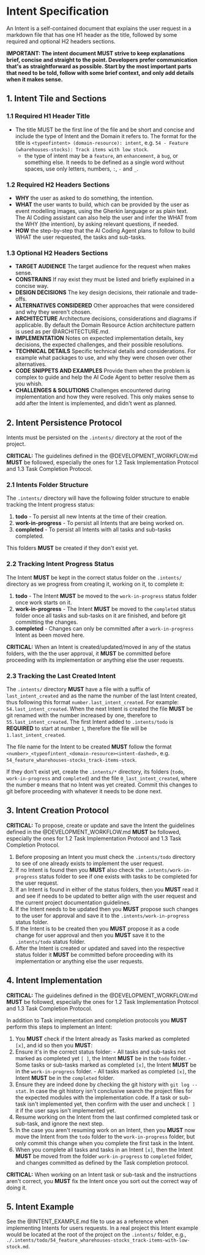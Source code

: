 # Intent Specification

An Intent is a self-contained document that explains the user request in a markdown file that has one H1 header as the title, followed by some required and optional H2 headers sections.

**IMPORTANT: The intent document **MUST** strive to keep explanations brief, concise and straight to the point. Developers prefer communication that's as straightforward as possible. Start by the most important parts that need to be told, follow with some brief context, and only add details when it makes sense.**

## 1. Intent Tile and Sections

### 1.1 Required H1 Header Title

* The title MUST be the first line of the file and be short and concise and include the type of Intent and the Domain it refers to. The format for the title is `<typeofintent> (domain-resource): intent`, e.g. `54 - Feature (wharehouses-stocks): Track items with low stock`. 
  - the type of intent may be a `feature`, an `enhancement`, a `bug`, or something else. It needs to be defined as a single word without spaces, use only letters, numbers, `:`,  `-` and `_`.

### 1.2 Required H2 Headers Sections

* **WHY** the user as asked to do something, the intention.
* **WHAT** the user wants to build, which can be provided by the user as event modelling images, using the Gherkin language or as plain text. The AI Coding assistant can also help the user and infer the WHAT from the WHY (the intention), by asking relevant questions, if needed.  
* **HOW** the step-by-step that the AI Coding Agent plans to follow to build WHAT the user requested, the tasks and sub-tasks.

### 1.3 Optional H2 Headers Sections

* **TARGET AUDIENCE** The target audience for the request when makes sense.
* **CONSTRAINS** If nay exist they must be listed and briefly explained in a concise way.
* **DESIGN DECISIONS** The key design decisions, their rationale and trade-offs.
* **ALTERNATIVES CONSIDERED** Other approaches that were considered and why they weren't chosen.
* **ARCHITECTURE** Architecture decisions, considerations and diagrams if applicable. By default the Domain Resource Action architecture pattern is used as per @ARCHITECTURE.md.
* **IMPLEMENTATION** Notes on expected implementation details, key decisions, the expected challenges, and their possible resolutions.
* **TECHNICAL DETAILS** Specific technical details and considerations. For example what packages to use, and why they were chosen over other alternatives.
* **CODE SNIPPETS AND EXAMPLES** Provide them when the problem is complex to guide and help the AI Code Agent to better resolve them as you whish.
* **CHALLENGES & SOLUTIONS** Challenges encountered during implementation and how they were resolved. This only makes sense to add after the Intent is implemented, and didn't went as planned.

## 2. Intent Persistence Protocol

Intents must be persisted on the `.intents/` directory at the root of the project.

**CRITICAL:** The guidelines defined in the @DEVELOPMENT_WORKFLOW.md **MUST** be followed, especially the ones for 1.2 Task Implementation Protocol and 1.3 Task Completion Protocol. 

### 2.1 Intents Folder Structure

The `.intents/` directory will have the following folder structure to enable tracking the Intent progress status:

1. **todo** - To persist all new Intents at the time of their creation.
2. **work-in-progress** - To persist all Intents that are being worked on.
3. **completed** - To persist all Intents with all tasks and sub-tasks completed.

This folders **MUST** be created if they don't exist yet.

### 2.2 Tracking Intent Progress Status

The Intent **MUST** be kept in the correct status folder on the `.intents/` directory as we progress from creating it, working on it, to complete it:

1. **todo** - The Intent **MUST** be moved to the `work-in-progress` status folder once work starts on it.
2. **work-in-progress** - The Intent **MUST** be moved to the `completed` status folder once all tasks and sub-tasks on it are finished, and before git committing the changes.
3. **completed** - Changes can only be committed after a `work-in-progress` Intent as been moved here.

**CRITICAL:** When an Intent is created/updated/moved in any of the status folders, with the the user approval, it **MUST** be committed before proceeding with its implementation or anything else the user requests.

### 2.3 Tracking the Last Created Intent

The `.intents/` directory **MUST** have a file with a suffix of `last_intent_created` and as the name the number of the last Intent created, thus following this format `number.last_intent_created`. For example: `54.last_intent_created`. When the next Intent is created the file **MUST** be git renamed with the number increased by one, therefore to `55.last_intent_created`. The first Intent added to `.intents/todo` is **REQUIRED** to start at number `1`, therefore the file will be `1.last_intent_created`. 

The file name for the Intent to be created **MUST** follow the format `<number>_<typeofintent_<domain-resource><intent-dashed>`, e.g. `54_feature_wharehouses-stocks_track-items-stock`. 

If they don't exist yet, create the `.intents/*` directory, its folders (`todo`, `work-in-progress` and `completed`) and the file `0_last_intent_created`, where the number `0` means that no Intent was yet created. Commit this changes to git before proceeding with whatever it needs to be done next.

## 3. Intent Creation Protocol

**CRITICAL:** To propose, create or update and save the Intent the guidelines defined in the @DEVELOPMENT_WORKFLOW.md **MUST** be followed, especially the ones for 1.2 Task Implementation Protocol and 1.3 Task Completion Protocol. 

1. Before proposing an Intent you must check the `.intents/todo` directory to see of one already exists to implement the user request. 
2. If no Intent is found then you **MUST** also check the `.intents/work-in-progress` status folder to see if one exists with tasks to be completed for the user request.
3. If an Intent is found in either of the status folders, then you **MUST** read it and see if needs to be updated to better align with the user request and the current project documentation guidelines. 
4. If the Intent needs to be updated then you **MUST** propose such changes to the user for approval and save it to the `.intents/work-in-progress` status folder. 
5. If the Intent is to be created then you **MUST** propose it as a code change for user approval and then you **MUST** save it to the `.intents/todo` status folder. 
6. After the Intent is created or updated and saved into the respective status folder it **MUST** be committed before proceeding with its implementation or anything else the user requests.

## 4. Intent Implementation

**CRITICAL:** The guidelines defined in the @DEVELOPMENT_WORKFLOW.md **MUST** be followed, especially the ones for 1.2 Task Implementation Protocol and 1.3 Task Completion Protocol.

In addition to Task implementation and completion protocols you **MUST** perform this steps to implement an Intent:

1. You **MUST** check if the Intent already as Tasks marked as completed `[x]`, and id so then you **MUST**:
  1. Ensure it's in the correct status folder:
    - All tasks and sub-tasks not marked as completed yet `[ ]`, the Intent **MUST** be in the `todo` folder.
    - Some tasks or sub-tasks marked as completed `[x]`, the Intent **MUST** be in the `work-in-progress` folder.
    - All tasks marked as completed `[x]`, the Intent **MUST** be in the `completed` folder.
  2. Ensure they are indeed done by checking the git history with `git log --stat`. In case the git history isn't conclusive search the project files for the expected modules with the implementation code. If a task or sub-task isn't implemented yet, then confirm with the user and uncheck `[ ]` it if the user says isn't implemented yet.
  3. Resume working on the Intent from the last confirmed completed task or sub-task, and ignore the next step.
2. In the case you aren't resuming work on an Intent, then you **MUST** now move the Intent from the `todo` folder to the `work-in-progress` folder, but only commit this change when you complete the first task in the Intent.
3. When you complete all tasks and tasks in an Intent `[x]`, then the Intent **MUST** be moved from the folder `work-in-progress` to `completed` folder, and changes committed as defined by the Task completion protocol.

**CRITICAL:** When working on an Intent task or sub-task and the instructions aren't correct, you **MUST** fix the Intent once you sort out the correct way of doing it.

## 5. Intent Example

See the @INTENT_EXAMPLE.md file to use as a reference when implementing Intents for users requests. In a real project this Intent example would be located at the root of the project on the `.intents/` folder, e.g., `./.intents/todo/54_feature_wharehouses-stocks_track-items-with-low-stock.md`.
